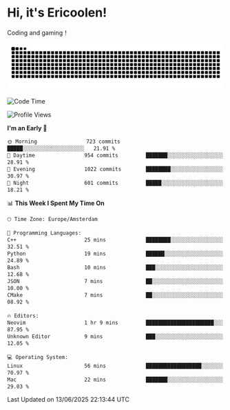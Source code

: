 # Hi, it's Ericoolen!
Coding and gaming！

<picture>
  <source media="(prefers-color-scheme: dark)" srcset="https://raw.githubusercontent.com/Eric-Song-Nop/Eric-Song-Nop/output/github-contribution-grid-snake-dark.svg">
  <source media="(prefers-color-scheme: light)" srcset="https://raw.githubusercontent.com/Eric-Song-Nop/Eric-Song-Nop/output/github-contribution-grid-snake.svg">
  <img alt="github contribution grid snake animation" src="https://raw.githubusercontent.com/Eric-Song-Nop/Eric-Song-Nop/output/github-contribution-grid-snake.svg">
</picture>

<!--START_SECTION:waka-->
![Code Time](http://img.shields.io/badge/Code%20Time-1%2C842%20hrs%2014%20mins-blue)

![Profile Views](http://img.shields.io/badge/Profile%20Views-0-blue)

**I'm an Early 🐤** 

```text
🌞 Morning                723 commits         █████░░░░░░░░░░░░░░░░░░░░   21.91 % 
🌆 Daytime                954 commits         ███████░░░░░░░░░░░░░░░░░░   28.91 % 
🌃 Evening                1022 commits        ████████░░░░░░░░░░░░░░░░░   30.97 % 
🌙 Night                  601 commits         █████░░░░░░░░░░░░░░░░░░░░   18.21 % 
```


📊 **This Week I Spent My Time On** 

```text
🕑︎ Time Zone: Europe/Amsterdam

💬 Programming Languages: 
C++                      25 mins             ████████░░░░░░░░░░░░░░░░░   32.51 % 
Python                   19 mins             ██████░░░░░░░░░░░░░░░░░░░   24.89 % 
Bash                     10 mins             ███░░░░░░░░░░░░░░░░░░░░░░   12.68 % 
JSON                     7 mins              ██░░░░░░░░░░░░░░░░░░░░░░░   10.00 % 
CMake                    7 mins              ██░░░░░░░░░░░░░░░░░░░░░░░   08.92 % 

🔥 Editors: 
Neovim                   1 hr 9 mins         ██████████████████████░░░   87.95 % 
Unknown Editor           9 mins              ███░░░░░░░░░░░░░░░░░░░░░░   12.05 % 

💻 Operating System: 
Linux                    56 mins             ██████████████████░░░░░░░   70.97 % 
Mac                      22 mins             ███████░░░░░░░░░░░░░░░░░░   29.03 % 
```


 Last Updated on 13/06/2025 22:13:44 UTC
<!--END_SECTION:waka-->
